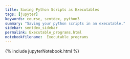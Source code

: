 ```yaml
---
title: Saving Python Scripts as Executables
tags: [jupyter]
keywords: course, sentdex, python3
summary: "Saving your python scripts in an executable."
sidebar: sentdex_sidebar
permalink: Executable_programs.html
notebookfilename:  Executable_programs
---
```


{% include jupyterNotebook.html %}